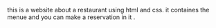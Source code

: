 this is a website about a restaurant using html and css.
it containes the menue and you can make a reservation in it .
